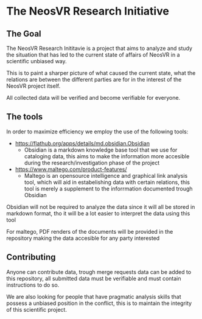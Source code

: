 # The NeosVR Research Initiative
## The Goal
The NeosVR Research Inititavie is a project that aims to analyze and study the situation that has led to the current state of affairs of NeosVR in a scientific unbiased way.

This is to paint a sharper picture of what caused the current state, what the relations are between the different parties are for in the interest of the NeosVR project itself.

All collected data will be verified and become verifiable for everyone.

## The tools
In order to maximize efficiency we employ the use of the following tools:
- https://flathub.org/apps/details/md.obsidian.Obsidian
	- Obsidian is a markdown knowledge base tool that we use for cataloging data, this aims to make the information more accesible during the research/investigation phase of the project
- https://www.maltego.com/product-features/
	- Maltego is an opensource intelligence and graphical link analysis tool, which will aid in estabelishing data with certain relations, this tool is merely a supplement to the inforrmation documented trough Obsidian

Obsidian will not be required to analyze the data since it will all be stored in markdown format, tho it will be a lot easier to interpret the data using this tool

For maltego, PDF renders of the documents will be provided in the repository making the data accesible for any party interested

## Contributing
Anyone can contribute data, trough merge requests data can be added to this repository, all submitted data must be verifiable and must contain instructions to do so.

We are also looking for people that have pragmatic analysis skills that possess a unbiased position in the conflict, this is to maintain the integrity of this scientific project.